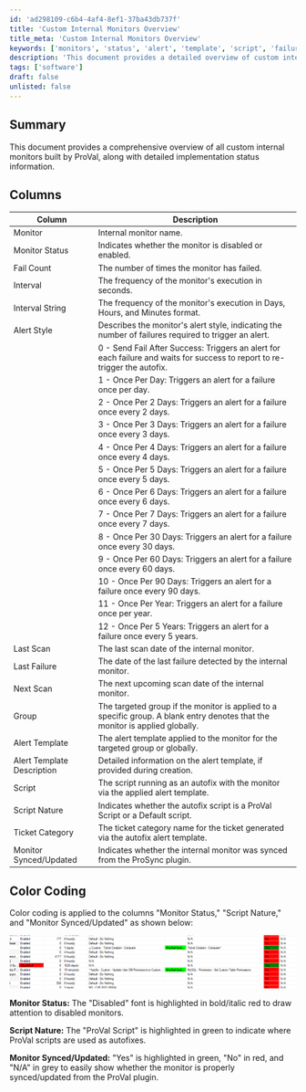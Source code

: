 ```yaml
---
id: 'ad298109-c6b4-4af4-8ef1-37ba43db737f'
title: 'Custom Internal Monitors Overview'
title_meta: 'Custom Internal Monitors Overview'
keywords: ['monitors', 'status', 'alert', 'template', 'script', 'failure', 'scan', 'group']
description: 'This document provides a detailed overview of custom internal monitors built by ProVal, including their implementation status, alert styles, and execution intervals. It also outlines the color coding used to highlight monitor statuses and script types for easier identification.'
tags: ['software']
draft: false
unlisted: false
---
```


## Summary

This document provides a comprehensive overview of all custom internal monitors built by ProVal, along with detailed implementation status information.

## Columns

| Column                   | Description                                                                                                                             |
|-------------------------|-----------------------------------------------------------------------------------------------------------------------------------------|
| Monitor                 | Internal monitor name.                                                                                                                 |
| Monitor Status          | Indicates whether the monitor is disabled or enabled.                                                                                  |
| Fail Count              | The number of times the monitor has failed.                                                                                             |
| Interval                | The frequency of the monitor's execution in seconds.                                                                                    |
| Interval String         | The frequency of the monitor's execution in Days, Hours, and Minutes format.                                                           |
| Alert Style             | Describes the monitor's alert style, indicating the number of failures required to trigger an alert.                                   |
|                         | 0 - Send Fail After Success: Triggers an alert for each failure and waits for success to report to re-trigger the autofix.            |
|                         | 1 - Once Per Day: Triggers an alert for a failure once per day.                                                                       |
|                         | 2 - Once Per 2 Days: Triggers an alert for a failure once every 2 days.                                                                |
|                         | 3 - Once Per 3 Days: Triggers an alert for a failure once every 3 days.                                                                |
|                         | 4 - Once Per 4 Days: Triggers an alert for a failure once every 4 days.                                                                |
|                         | 5 - Once Per 5 Days: Triggers an alert for a failure once every 5 days.                                                                |
|                         | 6 - Once Per 6 Days: Triggers an alert for a failure once every 6 days.                                                                |
|                         | 7 - Once Per 7 Days: Triggers an alert for a failure once every 7 days.                                                                |
|                         | 8 - Once Per 30 Days: Triggers an alert for a failure once every 30 days.                                                              |
|                         | 9 - Once Per 60 Days: Triggers an alert for a failure once every 60 days.                                                              |
|                         | 10 - Once Per 90 Days: Triggers an alert for a failure once every 90 days.                                                             |
|                         | 11 - Once Per Year: Triggers an alert for a failure once per year.                                                                     |
|                         | 12 - Once Per 5 Years: Triggers an alert for a failure once every 5 years.                                                             |
| Last Scan               | The last scan date of the internal monitor.                                                                                             |
| Last Failure            | The date of the last failure detected by the internal monitor.                                                                          |
| Next Scan               | The next upcoming scan date of the internal monitor.                                                                                    |
| Group                   | The targeted group if the monitor is applied to a specific group. A blank entry denotes that the monitor is applied globally.            |
| Alert Template          | The alert template applied to the monitor for the targeted group or globally.                                                           |
| Alert Template Description | Detailed information on the alert template, if provided during creation.                                                              |
| Script                  | The script running as an autofix with the monitor via the applied alert template.                                                      |
| Script Nature           | Indicates whether the autofix script is a ProVal Script or a Default script.                                                           |
| Ticket Category         | The ticket category name for the ticket generated via the autofix alert template.                                                      |
| Monitor Synced/Updated  | Indicates whether the internal monitor was synced from the ProSync plugin.                                                              |

## Color Coding

Color coding is applied to the columns "Monitor Status," "Script Nature," and "Monitor Synced/Updated" as shown below:

![Color Coding](../../../static/img/ProVal-Internal-Monitor-Detailed-Report/image_1.png)

**Monitor Status:** The "Disabled" font is highlighted in bold/italic red to draw attention to disabled monitors.

**Script Nature:** The "ProVal Script" is highlighted in green to indicate where ProVal scripts are used as autofixes.

**Monitor Synced/Updated:** "Yes" is highlighted in green, "No" in red, and "N/A" in grey to easily show whether the monitor is properly synced/updated from the ProVal plugin.
